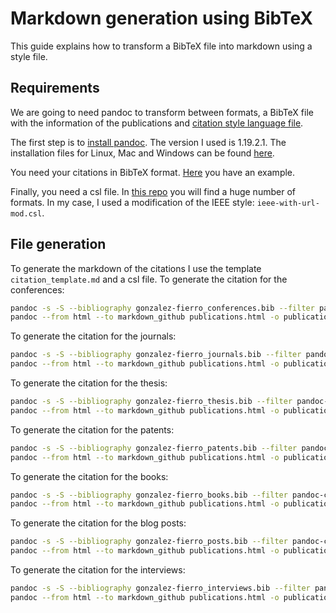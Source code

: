 # Markdown generation using BibTeX

This guide explains how to transform a BibTeX file into markdown using a style file.

## Requirements

We are going to need pandoc to transform between formats, a BibTeX file with the information of the publications and [citation style language file](http://citationstyles.org/). 

The first step is to [install pandoc](http://pandoc.org/installing.html). The version I used is 1.19.2.1. The installation files for Linux, Mac and Windows can be found [here](https://github.com/jgm/pandoc/releases/tag/1.19.2.1).

You need your citations in BibTeX format. [Here](gonzalez-fierro2014thesis.bib) you have an example.

Finally, you need a csl file. In [this repo](https://github.com/citation-style-language/styles) you will find a huge number of formats. In my case, I used a modification of the IEEE style: `ieee-with-url-mod.csl`.

## File generation

To generate the markdown of the citations I use the template `citation_template.md` and a csl file. To generate the citation for the conferences:

```bash
pandoc -s -S --bibliography gonzalez-fierro_conferences.bib --filter pandoc-citeproc citation_template.md --csl ieee-with-url-mod.csl -o publications.html
pandoc --from html --to markdown_github publications.html -o publications.md
```

To generate the citation for the journals:

```bash
pandoc -s -S --bibliography gonzalez-fierro_journals.bib --filter pandoc-citeproc citation_template.md --csl ieee-with-url-mod.csl -o publications.html
pandoc --from html --to markdown_github publications.html -o publications.md
```

To generate the citation for the thesis:

```bash
pandoc -s -S --bibliography gonzalez-fierro_thesis.bib --filter pandoc-citeproc citation_template.md --csl ieee-with-url-mod.csl -o publications.html
pandoc --from html --to markdown_github publications.html -o publications.md
```

To generate the citation for the patents:

```bash
pandoc -s -S --bibliography gonzalez-fierro_patents.bib --filter pandoc-citeproc citation_template.md --csl ieee-with-url-mod.csl -o publications.html
pandoc --from html --to markdown_github publications.html -o publications.md
```

To generate the citation for the books:

```bash
pandoc -s -S --bibliography gonzalez-fierro_books.bib --filter pandoc-citeproc citation_template.md --csl ieee-with-url-mod.csl -o publications.html
pandoc --from html --to markdown_github publications.html -o publications.md
```

To generate the citation for the blog posts:

```bash
pandoc -s -S --bibliography gonzalez-fierro_posts.bib --filter pandoc-citeproc citation_template.md --csl ieee-with-url-mod.csl -o publications.html
pandoc --from html --to markdown_github publications.html -o publications.md
```

To generate the citation for the interviews:

```bash
pandoc -s -S --bibliography gonzalez-fierro_interviews.bib --filter pandoc-citeproc citation_template.md --csl ieee-with-url-mod.csl -o publications.html
pandoc --from html --to markdown_github publications.html -o publications.md
```
